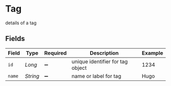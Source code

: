 # Tag

details of a tag


## Fields

| Field                            | Type                             | Required                         | Description                      | Example                          |
| -------------------------------- | -------------------------------- | -------------------------------- | -------------------------------- | -------------------------------- |
| `id`                             | *Long*                           | :heavy_minus_sign:               | unique identifier for tag object | 1234                             |
| `name`                           | *String*                         | :heavy_minus_sign:               | name or label for tag            | Hugo                             |